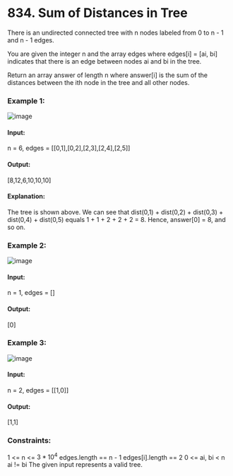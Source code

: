 # 834. Sum of Distances in Tree
There is an undirected connected tree with n nodes labeled from 0 to n - 1 and n - 1 edges.

You are given the integer n and the array edges where edges[i] = [ai, bi] indicates that there is an edge between nodes ai and bi in the tree.

Return an array answer of length n where answer[i] is the sum of the distances between the ith node in the tree and all other nodes.

### Example 1:
![image](https://github.com/Shailesh93602/potd/assets/87556206/e5072eb1-7902-42a3-8f92-0c73b324405c)
#### Input:
n = 6, edges = [[0,1],[0,2],[2,3],[2,4],[2,5]]
#### Output:
[8,12,6,10,10,10]
#### Explanation: 
The tree is shown above.
We can see that dist(0,1) + dist(0,2) + dist(0,3) + dist(0,4) + dist(0,5)
equals 1 + 1 + 2 + 2 + 2 = 8.
Hence, answer[0] = 8, and so on.

### Example 2:
![image](https://github.com/Shailesh93602/potd/assets/87556206/457b3166-862c-4281-b6d4-a53f412192dc)
#### Input:
n = 1, edges = []
#### Output: 
[0]

### Example 3:
![image](https://github.com/Shailesh93602/potd/assets/87556206/eb9cae2e-0c9e-4187-9738-5ae4101c3b1b)
#### Input:
n = 2, edges = [[1,0]]
#### Output:
[1,1]
 
### Constraints:
1 <= n <= $`3 * 10^4`$
edges.length == n - 1
edges[i].length == 2
0 <= ai, bi < n
ai != bi
The given input represents a valid tree.

